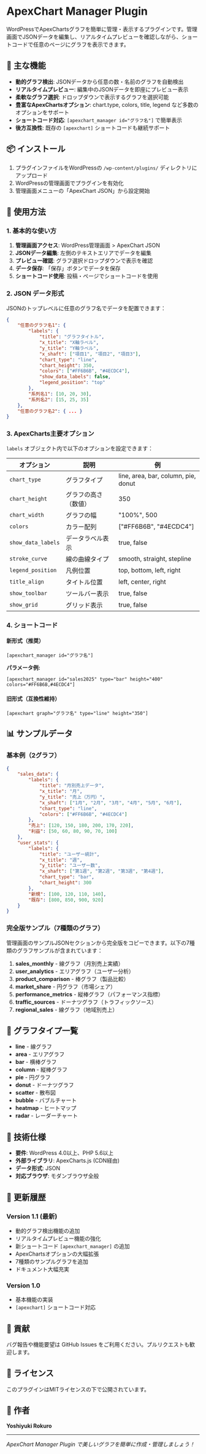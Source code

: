 # ApexChart Manager Plugin

WordPressでApexChartsグラフを簡単に管理・表示するプラグインです。管理画面でJSONデータを編集し、リアルタイムプレビューを確認しながら、ショートコードで任意のページにグラフを表示できます。

## 🌟 主な機能

- **動的グラフ検出**: JSONデータから任意の数・名前のグラフを自動検出
- **リアルタイムプレビュー**: 編集中のJSONデータを即座にプレビュー表示
- **柔軟なグラフ選択**: ドロップダウンで表示するグラフを選択可能
- **豊富なApexChartsオプション**: chart.type, colors, title, legend など多数のオプションをサポート
- **ショートコード対応**: `[apexchart_manager id="グラフ名"]` で簡単表示
- **後方互換性**: 既存の `[apexchart]` ショートコードも継続サポート

## 📦 インストール

1. プラグインファイルをWordPressの `/wp-content/plugins/` ディレクトリにアップロード
2. WordPressの管理画面でプラグインを有効化
3. 管理画面メニューの「ApexChart JSON」から設定開始

## 🚀 使用方法

### 1. 基本的な使い方

1. **管理画面アクセス**: WordPress管理画面 > ApexChart JSON
2. **JSONデータ編集**: 左側のテキストエリアでデータを編集
3. **プレビュー確認**: グラフ選択ドロップダウンで表示を確認
4. **データ保存**: 「保存」ボタンでデータを保存
5. **ショートコード使用**: 投稿・ページでショートコードを使用

### 2. JSON データ形式

JSONのトップレベルに任意のグラフ名でデータを配置できます：

```json
{
    "任意のグラフ名1": {
        "labels": {
            "title": "グラフタイトル",
            "x_title": "X軸ラベル",
            "y_title": "Y軸ラベル", 
            "x_shaft": ["項目1", "項目2", "項目3"],
            "chart_type": "line",
            "chart_height": 350,
            "colors": ["#FF6B6B", "#4ECDC4"],
            "show_data_labels": false,
            "legend_position": "top"
        },
        "系列名1": [10, 20, 30],
        "系列名2": [15, 25, 35]
    },
    "任意のグラフ名2": { ... }
}
```

### 3. ApexCharts主要オプション

`labels` オブジェクト内で以下のオプションを設定できます：

| オプション | 説明 | 例 |
|------------|------|-----|
| `chart_type` | グラフタイプ | line, area, bar, column, pie, donut |
| `chart_height` | グラフの高さ（数値） | 350 |
| `chart_width` | グラフの幅 | "100%", 500 |
| `colors` | カラー配列 | ["#FF6B6B", "#4ECDC4"] |
| `show_data_labels` | データラベル表示 | true, false |
| `stroke_curve` | 線の曲線タイプ | smooth, straight, stepline |
| `legend_position` | 凡例位置 | top, bottom, left, right |
| `title_align` | タイトル位置 | left, center, right |
| `show_toolbar` | ツールバー表示 | true, false |
| `show_grid` | グリッド表示 | true, false |

### 4. ショートコード

#### 新形式（推奨）
```
[apexchart_manager id="グラフ名"]
```

**パラメータ例:**
```
[apexchart_manager id="sales2025" type="bar" height="400" colors="#FF6B6B,#4ECDC4"]
```

#### 旧形式（互換性維持）
```
[apexchart graph="グラフ名" type="line" height="350"]
```

## 📊 サンプルデータ

### 基本例（2グラフ）
```json
{
    "sales_data": {
        "labels": {
            "title": "月別売上データ",
            "x_title": "月",
            "y_title": "売上（万円）",
            "x_shaft": ["1月", "2月", "3月", "4月", "5月", "6月"],
            "chart_type": "line",
            "colors": ["#FF6B6B", "#4ECDC4"]
        },
        "売上": [120, 150, 180, 200, 170, 220],
        "利益": [50, 60, 80, 90, 70, 100]
    },
    "user_stats": {
        "labels": {
            "title": "ユーザー統計",
            "x_title": "週",
            "y_title": "ユーザー数", 
            "x_shaft": ["第1週", "第2週", "第3週", "第4週"],
            "chart_type": "bar",
            "chart_height": 300
        },
        "新規": [100, 120, 110, 140],
        "既存": [800, 850, 900, 920]
    }
}
```

### 完全版サンプル（7種類のグラフ）
管理画面のサンプルJSONセクションから完全版をコピーできます。以下の7種類のグラフサンプルが含まれています：

1. **sales_monthly** - 線グラフ（月別売上実績）
2. **user_analytics** - エリアグラフ（ユーザー分析）
3. **product_comparison** - 棒グラフ（製品比較）
4. **market_share** - 円グラフ（市場シェア）
5. **performance_metrics** - 縦棒グラフ（パフォーマンス指標）
6. **traffic_sources** - ドーナツグラフ（トラフィックソース）
7. **regional_sales** - 線グラフ（地域別売上）

## 🎨 グラフタイプ一覧

- **line** - 線グラフ
- **area** - エリアグラフ  
- **bar** - 横棒グラフ
- **column** - 縦棒グラフ
- **pie** - 円グラフ
- **donut** - ドーナツグラフ
- **scatter** - 散布図
- **bubble** - バブルチャート
- **heatmap** - ヒートマップ
- **radar** - レーダーチャート

## 🔧 技術仕様

- **要件**: WordPress 4.0以上、PHP 5.6以上
- **外部ライブラリ**: ApexCharts.js (CDN経由)
- **データ形式**: JSON
- **対応ブラウザ**: モダンブラウザ全般

## 📝 更新履歴

### Version 1.1 (最新)
- 動的グラフ検出機能の追加
- リアルタイムプレビュー機能の強化
- 新ショートコード `[apexchart_manager]` の追加
- ApexChartsオプションの大幅拡張
- 7種類のサンプルグラフを追加
- ドキュメント大幅充実

### Version 1.0
- 基本機能の実装
- `[apexchart]` ショートコード対応

## 🤝 貢献

バグ報告や機能要望は GitHub Issues をご利用ください。プルリクエストも歓迎します。

## 📄 ライセンス

このプラグインはMITライセンスの下で公開されています。

## 👤 作者

**Yoshiyuki Rokuro**

---

*ApexChart Manager Plugin で美しいグラフを簡単に作成・管理しましょう！*